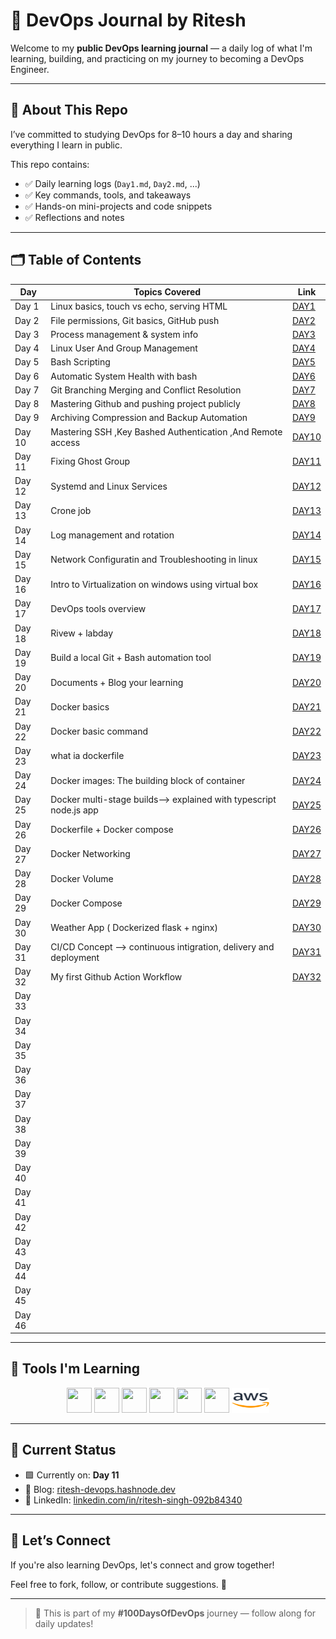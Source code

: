 # 📘 DevOps Journal by Ritesh

Welcome to my **public DevOps learning journal** — a daily log of what I'm learning, building, and practicing on my journey to becoming a DevOps Engineer.

---

## 🚀 About This Repo

I’ve committed to studying DevOps for 8–10 hours a day and sharing everything I learn in public.

This repo contains:
- ✅ Daily learning logs (`Day1.md`, `Day2.md`, ...)
- ✅ Key commands, tools, and takeaways
- ✅ Hands-on mini-projects and code snippets
- ✅ Reflections and notes

---

## 🗂️ Table of Contents

| Day | Topics Covered | Link |
|-----|----------------|------|
| Day 1 | Linux basics, touch vs echo, serving HTML | [DAY1](./Day1.md) |
| Day 2 | File permissions, Git basics, GitHub push | [DAY2](./Day2(1).md) |
| Day 3 | Process management & system info | [DAY3](./Day3.md) |
| Day 4 | Linux User And Group Management| [ DAY4](./day4.md) |
| Day 5 | Bash Scripting | [DAY5](./Day5.md)|
| Day 6 | Automatic System Health with bash | [DAY6](https://github.com/ritesh355/Devops-journal/tree/main/Day6)
| Day 7 | Git Branching Merging and Conflict Resolution | [DAY7](https://github.com/ritesh355/Devops-journal/blob/main/Day7.md)
| Day 8 | Mastering Github and pushing project publicly | [DAY8](https://github.com/ritesh355/Devops-journal/blob/main/Day8.md)
| Day 9 | Archiving Compression and Backup Automation | [DAY9](https://github.com/ritesh355/Devops-journal/blob/main/Day9.md)
| Day 10 | Mastering SSH ,Key Bashed Authentication ,And Remote access| [DAY10](https://github.com/ritesh355/Devops-journal/blob/main/Day10.md)
| Day 11 |Fixing Ghost Group| [DAY11]()
| Day 12 |Systemd and Linux Services|[DAY12]()
| Day 13 |Crone job|[DAY13]()
| Day 14 |Log  management and rotation|[DAY14]()
| Day 15 |Network Configuratin and Troubleshooting in linux|[DAY15]()
| Day 16 |Intro to Virtualization on windows using virtual box|[DAY16]()
| Day 17 |DevOps tools overview|[DAY17]()
| Day 18 |Rivew + labday|[DAY18]()
| Day 19 |Build a local Git + Bash automation tool|[DAY19]()
| Day 20 |Documents + Blog your learning|[DAY20]()
| Day 21 |Docker basics|[DAY21]()
| Day 22 |Docker basic command|[DAY22]()
| Day 23 |what ia dockerfile|[DAY23]()
| Day 24 |Docker images: The building block of container|[DAY24]()
| Day 25 |Docker multi-stage builds--> explained with typescript node.js app|[DAY25]()
| Day 26 |Dockerfile + Docker compose|[DAY26]()
| Day 27 |Docker Networking|[DAY27]()
| Day 28 |Docker Volume|[DAY28]()
| Day 29 |Docker Compose|[DAY29]()
| Day 30 |Weather App ( Dockerized flask + nginx) |[DAY30]()
| Day 31 |CI/CD Concept --> continuous intigration, delivery and deployment|[DAY31]()
| Day 32 |My first Github Action Workflow|[DAY32]()
| Day 33 |
| Day 34 |
| Day 35 |
| Day 36 |
| Day 37 |
| Day 38 |
| Day 39 |
| Day 40 |
| Day 41 |
| Day 42 |
| Day 43 |
| Day 44 |
| Day 45 |
| Day 46 |










---

## 🔧 Tools I'm Learning

<p align="center">
  <!-- DevOps & Cloud -->
  <img src="https://cdn.jsdelivr.net/gh/devicons/devicon/icons/linux/linux-original.svg" width="40" height="40" />
  <img src="https://cdn.jsdelivr.net/gh/devicons/devicon/icons/git/git-original.svg" width="40" height="40" />
  <img src="https://cdn.jsdelivr.net/gh/devicons/devicon/icons/github/github-original.svg" width="40" height="40" />
  <img src="https://cdn.jsdelivr.net/gh/devicons/devicon/icons/docker/docker-original.svg" width="40" height="40" />
  <img src="https://cdn.jsdelivr.net/gh/devicons/devicon/icons/jenkins/jenkins-original.svg" width="40" height="40" />
  <img src="https://cdn.jsdelivr.net/gh/devicons/devicon/icons/terraform/terraform-original.svg" width="40" height="40" />
  <img src="https://raw.githubusercontent.com/devicons/devicon/master/icons/amazonwebservices/amazonwebservices-original-wordmark.svg" width="60" height="40" alt="AWS logo"/>
  
</p>

---

## 📅 Current Status

- 🟩 Currently on: **Day 11**
- 📖 Blog: [ritesh-devops.hashnode.dev](https://ritesh-devops.hashnode.dev)
- 🔗 LinkedIn: [linkedin.com/in/ritesh-singh-092b84340](https://linkedin.com/in/ritesh-singh-092b84340)

---

## 🙌 Let’s Connect

If you're also learning DevOps, let's connect and grow together!

Feel free to fork, follow, or contribute suggestions. 💬

---

> 📌 This is part of my **#100DaysOfDevOps** journey — follow along for daily updates!

